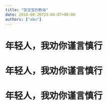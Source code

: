 ```yaml
---
title: "饭宝宝的教诲"
date: 2018-08-26T23:04:07+08:00
authors: ["abu"]
---
```


# 年轻人，我劝你谨言慎行  
# 年轻人，我劝你谨言慎行  
# 年轻人，我劝你谨言慎行  